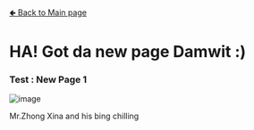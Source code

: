 [🢀 Back to Main page](index.md)

# HA! Got da new page Damwit :)

### Test : New Page 1


![image](https://user-images.githubusercontent.com/109336369/180612220-bf5001d1-0951-4c28-a100-1dd81195ef9a.png)


Mr.Zhong Xina and his bing chilling
